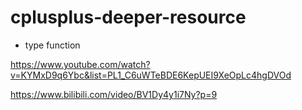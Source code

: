 # cplusplus-deeper-resource

- type function 

https://www.youtube.com/watch?v=KYMxD9q6Ybc&list=PL1_C6uWTeBDE6KepUEI9XeOpLc4hgDVOd

https://www.bilibili.com/video/BV1Dy4y1i7Ny?p=9
